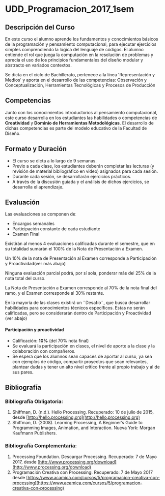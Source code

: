 # UDD_Programacion_2017_1sem


## Descripción del Curso
En este curso el alumno aprende los fundamentos y conocimientos básicos de la programación y pensamiento computacional, para ejecutar ejercicios simples comprendiendo la lógica del lenguaje de códigos. El alumno entiende el rol que juega la computación en la resolución de problemas y aprecia el uso de los principios fundamentales del diseño modular y abstracto en variados contextos.

Se dicta en el ciclo de Bachillerato, pertenece a la línea 'Representación y Medios' y aporta en el desarrollo de las competencias: Observación y Conceptualización, Herramientas Tecnológicas y Procesos de Producción

## Competencias
Junto con los conocimientos introductorios al pensamiento computacional, este curso desarrolla en los estudiantes las habilidades o competencias de **Creatividad** y **Dominio de Herramientas Metodológicas**. El desarrollo de dichas competencias es parte del modelo educativo de la Facultad de Diseño.

## Formato y Duración
* El curso se dicta a lo largo de 9 semanas.
* Previo a cada clase, los estudiantes deberán completar las lecturas (y revisión de material bibliográfico en video) asignados para cada sesión.
* Durante cada sesión, se desarrollarán ejercicios prácticos.
* A través de la discusión guiada y el análisis de dichos ejercicios, se desarrolla el aprendizaje.

## Evaluación

Las evaluaciones se componen de:
* Encargos semanales
* Participación constante de cada estudiante
* Examen Final

Existirán al menos 4 evaluaciones calificadas durante el semestre, que en su totalidad sumarán el 100% de la Nota de Presentación a Examen.

Un 10% de la nota de Presentación al Examen corresponde a Participación y Proactividad(ver más abajo)

Ninguna evaluación parcial podrá, por sí sola, ponderar más del 25% de la nota total del curso.

La Nota de Presentación a Examen corresponde al 70% de la nota final del ramo, y el Examen corresponde al 30% restante.

En la mayoría de las clases existirá un ¨Desafío¨, que busca desarrollar habilidades para conocimientos técnicos específicos. Estas no serán calificadas, pero se considerarán dentro de Participación y Proactividad (ver abajo)

#### Participación y proactividad
* Calificación: **10%** (del 70% nota final)
* Se evaluará la participación en clases, el nivel de aporte a la clase y la colaboración con compañeros.
* Se espera que los alumnos sean capaces de aportar al curso, ya sea con ejemplos de código, compartir proyectos que sean relevantes, plantear dudas y tener un alto nivel crítico frente al propio trabajo y al de sus pares.

## Bibliografía
### Bibliografía Obligatoria:
1.	Shiffman, D. (n.d.). Hello Processing. Recuperado: 10 de julio de 2015, desde [http://hello.processing.org](http://hello.processing.org)
2.	 Shiffman, D. (2008). Learning Processing, A Beginner’s Guide to Programming Images, Animation, and Interaction. Nueva York: Morgan Kaufmann Publishers.

### Bibliografía Complementaria:
1.	Processing Foundation. Descargar Processing. Recuperado: 7 de Mayo 2017, desde [http://www.processing.org/download](http://www.processing.org/download)
2.	Programación Creativa con Processing. Recuperado: 7 de Mayo 2017 desde [https://www.acamica.com/cursos/5/programacion-creativa-con-processing](https://www.acamica.com/cursos/5/programacion-creativa-con-processing)
